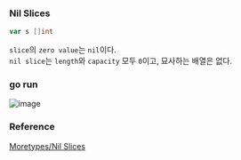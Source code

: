 ### Nil Slices
```go
var s []int
```
`slice`의 `zero value`는 `nil`이다.<br>
`nil slice`는 `length`와 `capacity` 모두 `0`이고, 묘사하는 배열은 없다.<br>

### go run
![image](https://github.com/user-attachments/assets/2e618b21-4542-4029-85fe-590b3948ae0d)


### Reference
[Moretypes/Nil Slices](https://go.dev/tour/moretypes/12)<br>
